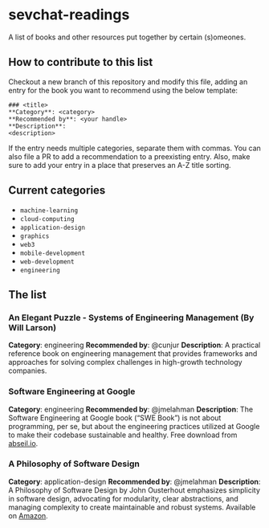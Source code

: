 # sevchat-readings

A list of books and other resources put together by certain (s)omeones.

## How to contribute to this list

Checkout a new branch of this repository and modify this file, adding an entry
for the book you want to recommend using the below template:

```
### <title>
**Category**: <category>
**Recommended by**: <your handle>
**Description**:
<description>
```

If the entry needs multiple categories, separate them with commas. You can also
file a PR to add a recommendation to a preexisting entry. Also, make sure to
add your entry in a place that preserves an A-Z title sorting.

## Current categories

* `machine-learning`
* `cloud-computing`
* `application-design`
* `graphics`
* `web3`
* `mobile-development`
* `web-development`
* `engineering`

## The list

### An Elegant Puzzle - Systems of Engineering Management (By Will Larson)
**Category**: engineering
**Recommended by**: @cunjur
**Description**:
A practical reference book on engineering management that provides frameworks and approaches for solving complex challenges in high-growth technology companies.


### Software Engineering at Google
**Category**: engineering
**Recommended by**: @jmelahman
**Description**: The Software Engineering at Google book (“SWE Book”) is not about programming, per se, but about the engineering practices utilized at Google to make their codebase sustainable and healthy. Free download from [abseil.io](https://abseil.io/resources/swe-book).

### A Philosophy of Software Design
**Category**: application-design
**Recommended by**: @jmelahman
**Description**: A Philosophy of Software Design by John Ousterhout emphasizes simplicity in software design, advocating for modularity, clear abstractions, and managing complexity to create maintainable and robust systems. Available on [Amazon](https://www.amazon.com/dp/173210221X).

